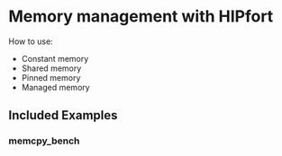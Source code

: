 # Memory management with HIPfort

How to use:

* Constant memory
* Shared memory
* Pinned memory
* Managed memory


## Included Examples

### memcpy_bench
